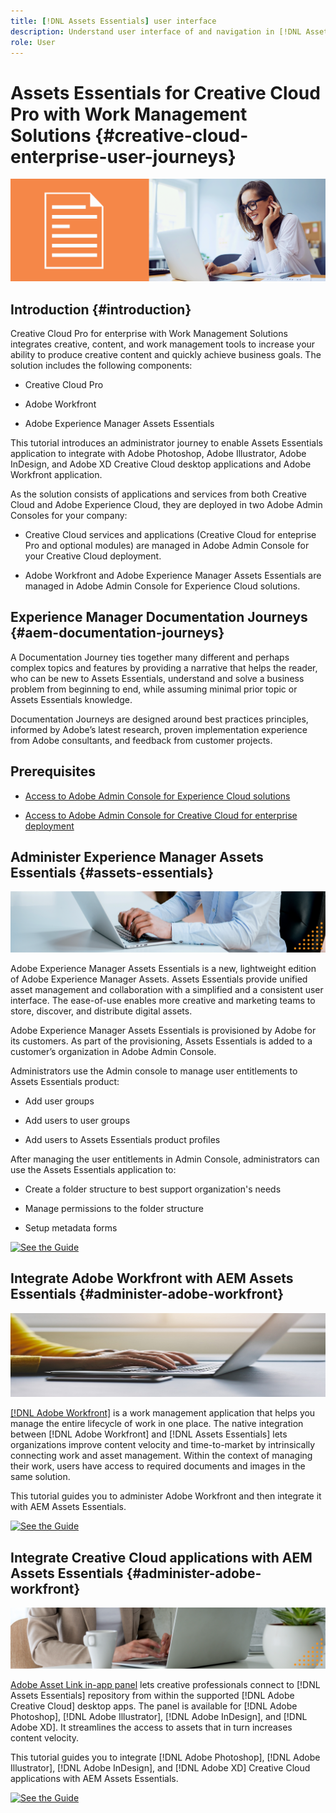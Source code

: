 ```yaml
---
title: [!DNL Assets Essentials] user interface
description: Understand user interface of and navigation in [!DNL Assets Essentials].
role: User
---
```


# Assets Essentials for Creative Cloud Pro with Work Management Solutions {#creative-cloud-enterprise-user-journeys}

![Preference to switch dark and light theme](assets/cce-next-admin-journey.png)

## Introduction {#introduction}

Creative Cloud Pro for enterprise with Work Management Solutions integrates creative, content, and work management tools to increase your ability to produce creative content and quickly achieve business goals. The solution includes the following components:

* Creative Cloud Pro

* Adobe Workfront

* Adobe Experience Manager Assets Essentials

This tutorial introduces an administrator journey to enable Assets Essentials application to integrate with Adobe Photoshop, Adobe Illustrator, Adobe InDesign, and Adobe XD Creative Cloud desktop applications and Adobe Workfront application. 

As the solution consists of applications and services from both Creative Cloud and Adobe Experience Cloud, they are deployed in two Adobe Admin Consoles for your company:

* Creative Cloud services and applications (Creative Cloud for enteprise Pro and optional modules) are managed in Adobe Admin Console for your Creative Cloud deployment. 

* Adobe Workfront and Adobe Experience Manager Assets Essentials are managed in Adobe Admin Console for Experience Cloud solutions. 

## Experience Manager Documentation Journeys {#aem-documentation-journeys}

A Documentation Journey ties together many different and perhaps complex topics and features by providing a narrative that helps the reader, who can be new to  Assets Essentials, understand and solve a business problem from beginning to end, while assuming minimal prior topic or Assets Essentials knowledge.

Documentation Journeys are designed around best practices principles, informed by Adobe’s latest research, proven implementation experience from Adobe consultants, and feedback from customer projects.

## Prerequisites

* [Access to Adobe Admin Console for Experience Cloud solutions](https://experienceleague.adobe.com/docs/core-services/interface/administration/admin-getting-started.html)

* [Access to Adobe Admin Console for Creative Cloud for enterprise deployment](https://helpx.adobe.com/enterprise/admin-guide.html)

## Administer Experience Manager Assets Essentials {#assets-essentials}

![Preference to switch dark and light theme](assets/cce-next-banner-2.png)

Adobe Experience Manager Assets Essentials is a new, lightweight edition of Adobe Experience Manager Assets. Assets Essentials provide unified asset management and collaboration with a simplified and a consistent user interface. The ease-of-use enables more creative and marketing teams to store, discover, and distribute digital assets.

Adobe Experience Manager Assets Essentials is provisioned by Adobe for its customers. As part of the provisioning, Assets Essentials is added to a customer’s organization in Adobe Admin Console. 

Administrators use the Admin console to manage user entitlements to Assets Essentials product:

* Add user groups

* Add users to user groups

* Add users to Assets Essentials product profiles

After managing the user entitlements in Admin Console, administrators can use the Assets Essentials application to:

* Create a folder structure to best support organization's needs

* Manage permissions to the folder structure

* Setup metadata forms

[![See the Guide](https://helpx.adobe.com/content/dam/help/en/marketing-cloud/how-to/digital-foundation/_jcr_content/main-pars/image_1250343773/see-the-guide-sm.png)](adminster-aem-assets-essentials.md)

## Integrate Adobe Workfront with AEM Assets Essentials {#administer-adobe-workfront}

![Preference to switch dark and light theme](assets/cce-next-banner-1.jpeg)

[[!DNL Adobe Workfront]](https://www.workfront.com/) is a work management application that helps you manage the entire lifecycle of work in one place. The native integration between [!DNL Adobe Workfront] and [!DNL Assets Essentials] lets organizations improve content velocity and time-to-market by intrinsically connecting work and asset management. Within the context of managing their work, users have access to required documents and images in the same solution.

This tutorial guides you to administer Adobe Workfront and then integrate it with AEM Assets Essentials.

[![See the Guide](https://helpx.adobe.com/content/dam/help/en/marketing-cloud/how-to/digital-foundation/_jcr_content/main-pars/image_1250343773/see-the-guide-sm.png)](integrate-assets-essentials-creative-cloud.md)


## Integrate Creative Cloud applications with AEM Assets Essentials {#administer-adobe-workfront}

![Preference to switch dark and light theme](assets/integrate-cc-ae.png)

[Adobe Asset Link in-app panel](https://www.adobe.com/creativecloud/business/enterprise/adobe-asset-link.html) lets creative professionals connect to [!DNL Assets Essentials] repository from within the supported [!DNL Adobe Creative Cloud] desktop apps. The panel is available for [!DNL Adobe Photoshop], [!DNL Adobe Illustrator], [!DNL Adobe InDesign], and [!DNL Adobe XD]. It streamlines the access to assets that in turn increases content velocity.

This tutorial guides you to integrate [!DNL Adobe Photoshop], [!DNL Adobe Illustrator], [!DNL Adobe InDesign], and [!DNL Adobe XD] Creative Cloud applications with AEM Assets Essentials.

[![See the Guide](https://helpx.adobe.com/content/dam/help/en/marketing-cloud/how-to/digital-foundation/_jcr_content/main-pars/image_1250343773/see-the-guide-sm.png)](integrate-assets-essentials-workfront.md)

